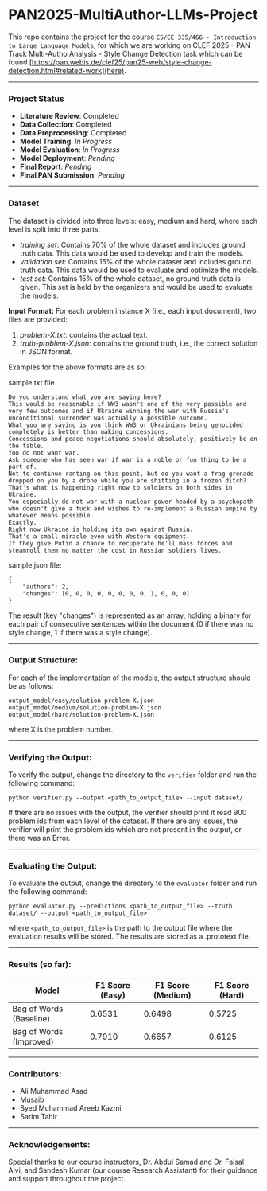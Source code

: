 # PAN2025-MultiAuthor-LLMs-Project

This repo contains the project for the course ```CS/CE 335/466 - Introduction to Large Language Models```, for which we are working on CLEF 2025 - PAN Track Multi-Autho Analysis - Style Change Detection task which can be found [https://pan.webis.de/clef25/pan25-web/style-change-detection.html#related-work](here).

---

### Project Status

- **Literature Review**: Completed
- **Data Collection**: Completed
- **Data Preprocessing**: Completed
- **Model Training**: _In Progress_
- **Model Evaluation**: _In Progress_
- **Model Deployment**: _Pending_
- **Final Report**: _Pending_
- **Final PAN Submission**: _Pending_

---

### Dataset

The dataset is divided into three levels: easy, medium and hard, where each level is split into three parts:
- _training set_: Contains 70% of the whole dataset and includes ground truth data. This data would be used to develop and train the models.
- _validation set_: Contains 15% of the whole dataset and includes ground truth data. This data would be used to evaluate and optimize the models.
- _test set_: Contains 15% of the whole dataset, no ground truth data is given. This set is held by the organizers and would be used to evaluate the models.

**Input Format:**
For each problem instance X (i.e., each input document), two files are provided:
1. *problem-X.txt*: contains the actual text.
2. *truth-problem-X.json*: contains the ground truth, i.e., the correct solution in JSON format.

Examples for the above formats are as so:

sample.txt file
```
Do you understand what you are saying here?
This would be reasonable if WW3 wasn't one of the very possible and very few outcomes and if Ukraine winning the war with Russia's unconditional surrender was actually a possible outcome.
What you are saying is you think WW3 or Ukrainians being genocided completely is better than making concessions.
Concessions and peace negotiations should absolutely, positively be on the table.
You do not want war.
Ask someone who has seen war if war is a noble or fun thing to be a part of.
Not to continue ranting on this point, but do you want a frag grenade dropped on you by a drone while you are shitting in a frozen ditch?
That's what is happening right now to soldiers on both sides in Ukraine.
You especially do not war with a nuclear power headed by a psychopath who doesn't give a fuck and wishes to re-implement a Russian empire by whatever means possible.
Exactly.
Right now Ukraine is holding its own against Russia.
That's a small miracle even with Western equipment.
If they give Putin a chance to recuperate he'll mass forces and steamroll them no matter the cost in Russian soldiers lives.
```

sample.json file:
```
{
    "authors": 2,
    "changes": [0, 0, 0, 0, 0, 0, 0, 0, 1, 0, 0, 0]
}
```

The result (key "changes") is represented as an array, holding a binary for each pair of consecutive sentences within the document (0 if there was no style change, 1 if there was a style change).

---

### Output Structure:
For each of the implementation of the models, the output structure should be as follows:
```
output_model/easy/solution-problem-X.json
output_model/medium/solution-problem-X.json
output_model/hard/solution-problem-X.json
```
where X is the problem number.

---

### Verifying the Output:
To verify the output, change the directory to the ```verifier``` folder and run the following command:
```
python verifier.py --output <path_to_output_file> --input dataset/
```

If there are no issues with the output, the verifier should print it read 900 problem ids from each level of the dataset. If there are any issues, the verifier will print the problem ids which are not present in the output, or there was an Error. 

---

### Evaluating the Output:
To evaluate the output, change the directory to the ```evaluator``` folder and run the following command:
```
python evaluator.py --predictions <path_to_output_file> --truth dataset/ --output <path_to_output_file>
```
where ```<path_to_output_file>``` is the path to the output file where the evaluation results will be stored. The results are stored as a .prototext file.

---
### Results (so far):

| Model | F1 Score (Easy) | F1 Score (Medium) | F1 Score (Hard) |
|-------|-----------------|-------------------|-----------------|
| Bag of Words (Baseline) | 0.6531 | 0.6498 | 0.5725 |
| Bag of Words (Improved) | 0.7910 | 0.6657 | 0.6125 |

---

### Contributors:

- Ali Muhammad Asad 
- Musaib
- Syed Muhammad Areeb Kazmi
- Sarim Tahir

---

### Acknowledgements:

Special thanks to our course instructors, Dr. Abdul Samad and Dr. Faisal Alvi, and Sandesh Kumar (our course Research Assistant) for their guidance and support throughout the project.
